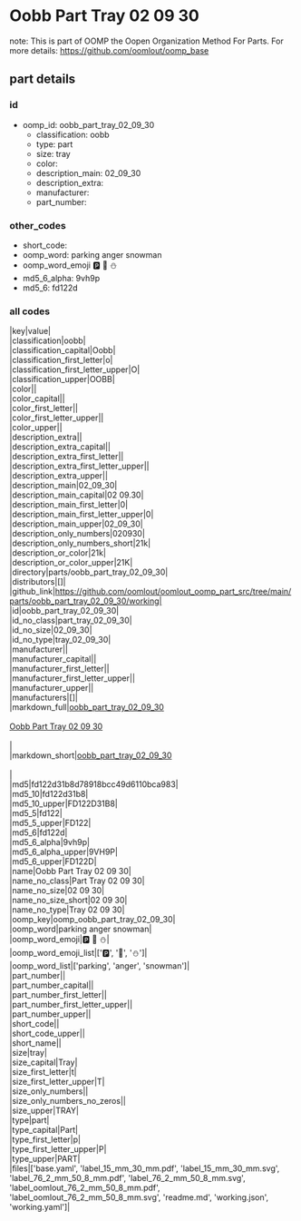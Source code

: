 # Oobb Part Tray 02 09 30  

note: This is part of OOMP the Oopen Organization Method For Parts. For more details: https://github.com/oomlout/oomp_base

##  part details





### id
* oomp_id: oobb_part_tray_02_09_30
  * classification: oobb
  * type: part
  * size: tray
  * color: 
  * description_main: 02_09_30
  * description_extra: 
  * manufacturer: 
  * part_number: 

### other_codes
* short_code: 
* oomp_word: parking anger snowman
* oomp_word_emoji :parking: :anger: :snowman:
* md5_6_alpha: 9vh9p
* md5_6: fd122d

### all codes 
|key|value|  
|classification|oobb|  
|classification_capital|Oobb|  
|classification_first_letter|o|  
|classification_first_letter_upper|O|  
|classification_upper|OOBB|  
|color||  
|color_capital||  
|color_first_letter||  
|color_first_letter_upper||  
|color_upper||  
|description_extra||  
|description_extra_capital||  
|description_extra_first_letter||  
|description_extra_first_letter_upper||  
|description_extra_upper||  
|description_main|02_09_30|  
|description_main_capital|02 09.30|  
|description_main_first_letter|0|  
|description_main_first_letter_upper|0|  
|description_main_upper|02_09_30|  
|description_only_numbers|020930|  
|description_only_numbers_short|21k|  
|description_or_color|21k|  
|description_or_color_upper|21K|  
|directory|parts/oobb_part_tray_02_09_30|  
|distributors|[]|  
|github_link|https://github.com/oomlout/oomlout_oomp_part_src/tree/main/parts/oobb_part_tray_02_09_30/working|  
|id|oobb_part_tray_02_09_30|  
|id_no_class|part_tray_02_09_30|  
|id_no_size|02_09_30|  
|id_no_type|tray_02_09_30|  
|manufacturer||  
|manufacturer_capital||  
|manufacturer_first_letter||  
|manufacturer_first_letter_upper||  
|manufacturer_upper||  
|manufacturers|[]|  
|markdown_full|[oobb_part_tray_02_09_30](https://github.com/oomlout/oomlout_oomp_part_src/tree/main/parts/oobb_part_tray_02_09_30/working)<br>[](https://github.com/oomlout/oomlout_oomp_part_src/tree/main/parts/oobb_part_tray_02_09_30/working)<br>[Oobb Part Tray 02 09 30](https://github.com/oomlout/oomlout_oomp_part_src/tree/main/parts/oobb_part_tray_02_09_30/working)<br><br>|  
|markdown_short|[oobb_part_tray_02_09_30](https://github.com/oomlout/oomlout_oomp_part_src/tree/main/parts/oobb_part_tray_02_09_30/working)<br><br>|  
|md5|fd122d31b8d78918bcc49d6110bca983|  
|md5_10|fd122d31b8|  
|md5_10_upper|FD122D31B8|  
|md5_5|fd122|  
|md5_5_upper|FD122|  
|md5_6|fd122d|  
|md5_6_alpha|9vh9p|  
|md5_6_alpha_upper|9VH9P|  
|md5_6_upper|FD122D|  
|name|Oobb Part Tray 02 09 30|  
|name_no_class|Part Tray 02 09 30|  
|name_no_size|02 09 30|  
|name_no_size_short|02 09 30|  
|name_no_type|Tray 02 09 30|  
|oomp_key|oomp_oobb_part_tray_02_09_30|  
|oomp_word|parking anger snowman|  
|oomp_word_emoji|:parking: :anger: :snowman:|  
|oomp_word_emoji_list|[':parking:', ':anger:', ':snowman:']|  
|oomp_word_list|['parking', 'anger', 'snowman']|  
|part_number||  
|part_number_capital||  
|part_number_first_letter||  
|part_number_first_letter_upper||  
|part_number_upper||  
|short_code||  
|short_code_upper||  
|short_name||  
|size|tray|  
|size_capital|Tray|  
|size_first_letter|t|  
|size_first_letter_upper|T|  
|size_only_numbers||  
|size_only_numbers_no_zeros||  
|size_upper|TRAY|  
|type|part|  
|type_capital|Part|  
|type_first_letter|p|  
|type_first_letter_upper|P|  
|type_upper|PART|  
|files|['base.yaml', 'label_15_mm_30_mm.pdf', 'label_15_mm_30_mm.svg', 'label_76_2_mm_50_8_mm.pdf', 'label_76_2_mm_50_8_mm.svg', 'label_oomlout_76_2_mm_50_8_mm.pdf', 'label_oomlout_76_2_mm_50_8_mm.svg', 'readme.md', 'working.json', 'working.yaml']|  
